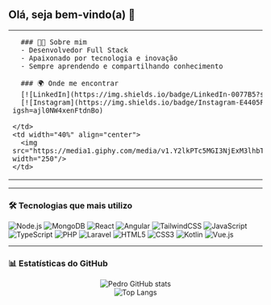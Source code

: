 ## Olá, seja bem-vindo(a) 👋

<table>
  <tr>
    <td width="60%">
      
      ### 👨‍💻 Sobre mim
      - Desenvolvedor Full Stack  
      - Apaixonado por tecnologia e inovação  
      - Sempre aprendendo e compartilhando conhecimento  

      ### 🌍 Onde me encontrar
      [![LinkedIn](https://img.shields.io/badge/LinkedIn-0077B5?style=for-the-badge&logo=linkedin&logoColor=white)](www.linkedin.com/in/pedro-alves-desenvolvedor)  
      [![Instagram](https://img.shields.io/badge/Instagram-E4405F?style=for-the-badge&logo=instagram&logoColor=white)](https://www.instagram.com/srpedro12_/?igsh=ajl0NW4xenFtdnBo)  

    </td>
    <td width="40%" align="center">
      <img src="https://media1.giphy.com/media/v1.Y2lkPTc5MGI3NjExM3lhbTZma2NrZ281ZWNtMDFybmlyNWMyemhibmtjamN4NWUwY3BrYiZlcD12MV9pbnRlcm5hbF9naWZfYnlfaWQmY3Q9Zw/ASd0Ukj0y3qMM/giphy.gif" width="250"/>
    </td>
  </tr>
</table>

---

### 🛠️ Tecnologias que mais utilizo  

![Node.js](https://img.shields.io/badge/Node.js-339933?style=for-the-badge&logo=nodedotjs&logoColor=white)
![MongoDB](https://img.shields.io/badge/MongoDB-4EA94B?style=for-the-badge&logo=mongodb&logoColor=white)
![React](https://img.shields.io/badge/React-20232A?style=for-the-badge&logo=react&logoColor=61DAFB)
![Angular](https://img.shields.io/badge/Angular-DD0031?style=for-the-badge&logo=angular&logoColor=white)
![TailwindCSS](https://img.shields.io/badge/Tailwind_CSS-38B2AC?style=for-the-badge&logo=tailwind-css&logoColor=white)
![JavaScript](https://img.shields.io/badge/JavaScript-F7DF1E?style=for-the-badge&logo=javascript&logoColor=black)
![TypeScript](https://img.shields.io/badge/TypeScript-007ACC?style=for-the-badge&logo=typescript&logoColor=white)
![PHP](https://img.shields.io/badge/PHP-777BB4?style=for-the-badge&logo=php&logoColor=white)
![Laravel](https://img.shields.io/badge/Laravel-FF2D20?style=for-the-badge&logo=laravel&logoColor=white)
![HTML5](https://img.shields.io/badge/HTML5-E34F26?style=for-the-badge&logo=html5&logoColor=white)
![CSS3](https://img.shields.io/badge/CSS3-1572B6?style=for-the-badge&logo=css3&logoColor=white)
![Kotlin](https://img.shields.io/badge/Kotlin-7F52FF?style=for-the-badge&logo=kotlin&logoColor=white)
![Vue.js](https://img.shields.io/badge/Vue.js-35495E?style=for-the-badge&logo=vuedotjs&logoColor=4FC08D)

---

### 📊 Estatísticas do GitHub  
<div align="center">

![Pedro GitHub stats](https://github-readme-stats.vercel.app/api?username=PedroDantas14&show_icons=true&theme=radical)  
![Top Langs](https://github-readme-stats.vercel.app/api/top-langs/?username=PedroDantas14&layout=compact&theme=radical)

</div>

